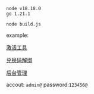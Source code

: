 ```
node v18.18.0
go 1.21.1 
```

```
node build.js
```

example:

[激活工具](https://github.com/91xusir/91xmind/releases/tag/v1.0.0)

[兑换码解绑](https://admin.xmind.aifake.xyz/ )

[后台管理](https://xmind.aifake.xyz/ )

accout: `admin@`
password:`123456@`